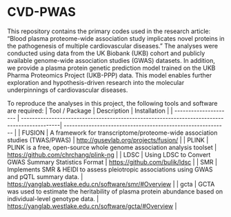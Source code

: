 # CVD-PWAS
This repository contains the primary codes used in the research article:
“Blood plasma proteome-wide association study implicates novel proteins in the pathogenesis of multiple cardiovascular diseases.”
The analyses were conducted using data from the UK Biobank (UKB) cohort and publicly available genome-wide association studies (GWAS) datasets. In addition, we provide a plasma protein genetic prediction model trained on the UKB Pharma Proteomics Project (UKB-PPP) data. This model enables further exploration and hypothesis-driven research into the molecular underpinnings of cardiovascular diseases.

To reproduce the analyses in this project, the following tools and software are required:
| Tool / Package        | Description                                                                                 | Installation                                                |
| --------------------- | --------------------------------------------------------------------------------------------| ----------------------------------------------------------- |
| FUSION              | A framework for transcriptome/proteome-wide association studies (TWAS/PWAS)                 | http://gusevlab.org/projects/fusion/                        |
| PLINK               | PLINK is a free, open-source whole genome association analysis toolset                      | https://github.com/chrchang/plink-ng                        |
| LDSC                | Using LDSC to Convert GWAS Summary Statistics Format                                        | https://github.com/bulik/ldsc                               |
| SMR                 | Implements SMR & HEIDI to assess pleiotropic associations using GWAS and pQTL summary data. | https://yanglab.westlake.edu.cn/software/smr/#Overview      |
| gcta                | GCTA was used to estimate the heritability of plasma protein abundance based on individual-level genotype data. | https://yanglab.westlake.edu.cn/software/gcta/#Overview     |

